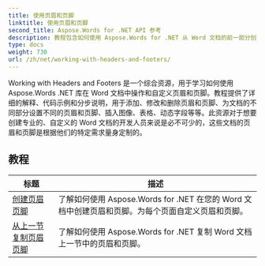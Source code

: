 ```yaml
---
title: 使用页眉和页脚
linktitle: 使用页眉和页脚
second_title: Aspose.Words for .NET API 参考
description: 教程包含如何使用 Aspose.Words for .NET 从 Word 文档的前一部分创建页眉页脚和复制页眉页脚。
type: docs
weight: 730
url: /zh/net/working-with-headers-and-footers/
---
```


Working with Headers and Footers 是一个综合资源，用于学习如何使用 Aspose.Words .NET 库在 Word 文档中操作和自定义页眉和页脚。教程提供了详细的解释、代码示例和分步说明，用于添加、修改和删除页眉和页脚、为文档的不同部分设置不同的页眉和页脚、插入图像、表格、动态字段等等。此资源对于想要创建专业的、自定义的 Word 文档的开发人员来说是必不可少的，这些文档的页眉和页脚是根据他们的特定需求量身定制的。


 ## 教程
| 标题 | 描述 |
| --- | --- |
| [创建页眉页脚](./create-header-footer/) | 了解如何使用 Aspose.Words for .NET 在您的 Word 文档中创建页眉和页脚。为每个页面自定义页眉和页脚。 |
| [从上一节复制页眉页脚](./copy-headers-footers-from-previous-section/) | 了解如何使用 Aspose.Words for .NET 复制 Word 文档上一节中的页眉和页脚。 |